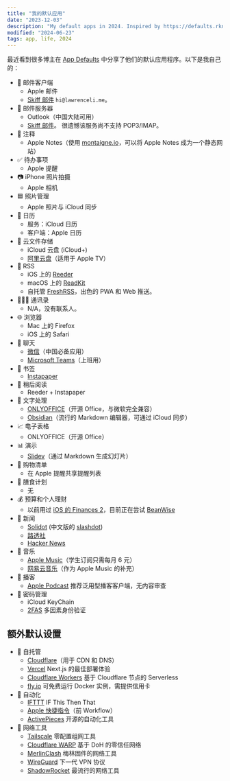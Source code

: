 ```yaml
---
title: "我的默认应用"
date: "2023-12-03"
description: "My default apps in 2024. Inspired by https://defaults.rknight.me/"
modified: "2024-06-23"
tags: app, life, 2024
---
```


最近看到很多博主在 [App Defaults](https://defaults.rknight.me/) 中分享了他们的默认应用程序。以下是我自己的：

- 📨 邮件客户端
  - Apple 邮件
  - [Skiff 邮件](https://go.lawrenceli.me/skiff) `hi@lawrenceli.me`。
- 📮 邮件服务器
  - Outlook（中国大陆可用）
  - [Skiff 邮件](https://go.lawrenceli.me/skiff)。 很遗憾该服务尚不支持 POP3/IMAP。
- 📝 注释
  - Apple Notes（使用 [montaigne.io](https://montaigne.io)，可以将 Apple Notes 成为一个静态网站）
- ✅ 待办事项
  - Apple 提醒
- 📷 iPhone 照片拍摄
  - Apple 相机
- 🟦 照片管理
  - Apple 照片与 iCloud 同步
- 📆 日历
  - 服务：iCloud 日历
  - 客户端：Apple 日历
- 📁 云文件存储
  - iCloud 云盘 (iCloud+)
  - [阿里云盘](https://www.aliyundrive.com/)（适用于 Apple TV）
- 📖 RSS
  - iOS 上的 [Reeder](https://reederapp.com/)
  - macOS 上的 [ReadKit](https://readkit.app/)
  - 自托管 [FreshRSS](https://freshrss.org/index.html)，出色的 PWA 和 Web 推送。
- 🙍🏻‍♂️ 通讯录
  - N/A，没有联系人。
- 🌐 浏览器
  - Mac 上的 Firefox
  - iOS 上的 Safari
- 💬 聊天
  - [微信](https://www.wechat.com/)（中国必备应用）
  - [Microsoft Teams](https://apps.apple.com/ph/app/microsoft-teams/id1113153706)（上班用）
- 🔖 书签
  - [Instapaper](https://www.instapaper.com/)
- 📑 稍后阅读
  - Reeder + Instapaper
- 📜 文字处理
  - [ONLYOFFICE](https://www.onlyoffice.com/)（开源 Office，与微软完全兼容）
  - [Obsidian](https://obsidian.md/)（流行的 Markdown 编辑器，可通过 iCloud 同步）
- 📈 电子表格
  - ONLYOFFICE（开源 Office）
- 📊 演示
  - [Slidev](https://sli.dev/)（通过 Markdown 生成幻灯片）
- 🛒 购物清单
  - 在 Apple 提醒共享提醒列表
- 🍴 膳食计划
  - 无
- 💰 预算和个人理财
  - 以前用过 [iOS 的 Finances 2](https://hochgatterer.me/finances/ios/)，目前正在尝试 [BeanWise](https://apps.apple.com/us/app/beanwise/id6446314789?ref=https://lawrenceli.me)
- 📰 新闻
  - [Solidot](https://solidot.org) (中文版的 [slashdot](https://slashdot.org))
  - [路透社](https://www.reuters.com/)
  - [Hacker News](https://news.ycombinator.com/)
- 🎵 音乐
  - [Apple Music](https://music.apple.com/)（学生订阅只需每月 6 元）
  - [网易云音乐](https://music.163.com/)（作为 Apple Music 的补充）
- 🎤 播客
  - [Apple Podcast](https://www.apple.com/apple-podcasts/) 推荐泛用型播客客户端，无内容审查
- 🔐 密码管理
  - iCloud KeyChain
  - [2FAS](https://2fas.com) 多因素身份验证

## 额外默认设置

- 🚀 自托管
  - [Cloudflare](https://lawrenceli.me/blog/cloudflare)（用于 CDN 和 DNS）
  - [Vercel](https://vercel.com) Next.js 的最佳部署体验
  - [Cloudflare Workers](https://developers.cloudflare.com/workers/) 基于 Cloudflare 节点的 Serverless
  - [fly.io](https://fly.io) 可免费运行 Docker 实例，需提供信用卡
- 🤖 自动化
  - [IFTTT](https://ifttt.com) IF This Then That
  - [Apple 快捷指令](http://workflow.is/)（前 Workflow）
  - [ActivePieces](https://www.activepieces.com/) 开源的自动化工具
- 🛜 网络工具
  - [Tailscale](https://tailscale.com/) 零配置组网工具
  - [Cloudflare WARP](https://1.1.1.1) 基于 DoH 的零信任网络
  - [MerlinClash](https://mcreadme.gitbook.io/mc/) 梅林固件的网络工具
  - [WireGuard](https://github.com/WireGuard) 下一代 VPN 协议
  - [ShadowRocket](https://apps.apple.com/us/app/shadowrocket/id932747118?l=zh-Hans-CN) 最流行的网络工具
